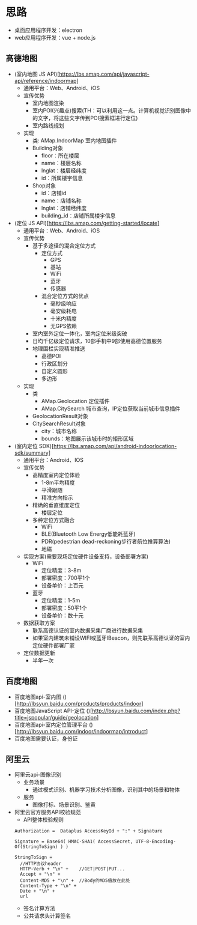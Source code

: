 # 思路
- 桌面应用程序开发：electron
- web应用程序开发：vue + node.js


## 高德地图
- (室内地图 JS API)[https://lbs.amap.com/api/javascript-api/reference/indoormap]
    + 通用平台：Web、Android、iOS
    + 宣传优势
        * 室内地图渲染
        * 室内POI(兴趣点)搜索(TH：可以利用这一点。计算机视觉识别图像中的文字，将这些文字传到POI搜索框进行定位)
        * 室内路线规划
    + 实现
        * 类: AMap.IndoorMap 室内地图插件
        * Building对象
            - floor：所在楼层
            - name：楼层名称
            - lnglat：楼层经纬度
            - id：所属楼宇信息
        * Shop对象
            - id：店铺id
            - name：店铺名称
            - lnglat：店铺经纬度
            - building_id：店铺所属楼宇信息
- (定位 JS API)[https://lbs.amap.com/getting-started/locate]
    + 通用平台：Web、Android、iOS
    + 宣传优势
        * 基于多途径的混合定位方式
            - 定位方式
                + GPS
                + 基站
                + WiFi
                + 蓝牙
                + 传感器
            - 混合定位方式的优点
                + 毫秒级响应
                + 毫安级耗电
                + 十米内精度
                + 无GPS依赖
        * 室内室外定位一体化，室内定位米级突破
        * 日均千亿级定位请求，10部手机中9部使用高德位置服务
        * 地理围栏实现精准推送
            - 高德POI
            - 行政区划分
            - 自定义圆形
            - 多边形
    + 实现
        * 类
            - AMap.Geolocation 定位插件
            - AMap.CitySearch 城市查询，IP定位获取当前城市信息插件
        * GeolocationResult对象
        * CitySearchResult对象
            - city：城市名称
            - bounds：地图展示该城市时的矩形区域
- (室内定位 SDK)[https://lbs.amap.com/api/android-indoorlocation-sdk/summary] 
    + 通用平台：Android、IOS
    + 宣传优势
        * 高精度室内定位体验
            - 1-8m平均精度
            - 平滑跟随
            - 精准方向指示
        * 精确的垂直维度定位
            - 楼层定位
        * 多种定位方式融合
            - WiFi
            - BLE(Bluetooth Low Energy低能耗蓝牙)
            - PDR(pedestrian dead-reckoning步行者航位推算算法)
            - 地磁
    + 实现方案(需要现场定位硬件设备支持，设备部署方案)
        * WiFi
            - 定位精度：3-8m
            - 部署密度：700平1个
            - 设备单价：上百元
        * 蓝牙
            - 定位精度：1-5m
            - 部署密度：50平1个
            - 设备单价：数十元
    + 数据获取方案
        * 联系高德认证的室内数据采集厂商进行数据采集
        * 如果室内建筑未铺设WIFI或蓝牙IBeacon，则先联系高德认证的室内定位硬件部署厂家
    + 定位数据更新
        * 半年一次


## 百度地图
- 百度地图api-室内图 ()[http://lbsyun.baidu.com/products/products/indoor]
- 百度地图JavaScript API-定位 ()[http://lbsyun.baidu.com/index.php?title=jspopular/guide/geolocation]
- 百度地图api-室内定位管理平台 ()[http://lbsyun.baidu.com/indoor/indoormap/introduct]
- 百度地图需要认证，身份证

## 阿里云
- 阿里云api-图像识别
    + 业务场景
        * 通过模式识别、机器学习技术分析图像，识别其中的场景和物体
    + 服务
        * 图像打标、场景识别、鉴黄
- 阿里云官方服务API校验规范
    + API整体校验规则
    ```
    Authorization =  Dataplus AccessKeyId + ":" + Signature

    Signature = Base64( HMAC-SHA1( AccessSecret, UTF-8-Encoding-Of(StringToSign) ) )

    StringToSign =
      //HTTP协议header
      HTTP-Verb + "\n" +    //GET|POST|PUT...
      Accept + "\n" +
      Content-MD5 + "\n" +  //Body的MD5值放在此处
      Content-Type + "\n" +
      Date + "\n" +
      url

    ```
    + 签名计算方法
    + 公共请求头计算签名